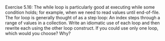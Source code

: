 Exercise 5.16: The while loop is particularly good at executing while some
condition holds; for example, when we need to read values until end-of-file.
The for loop is generally thought of as a step loop: An index steps through
a range of values in a collection. Write an idiomatic use of each loop and
then rewrite each using the other loop construct. If you could use only one
loop, which would you choose? Why?
